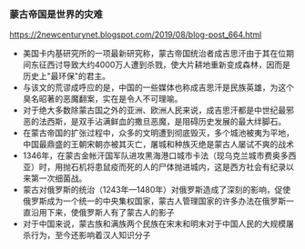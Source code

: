 ### 蒙古帝国是世界的灾难
https://2newcenturynet.blogspot.com/2019/08/blog-post_664.html
- 美国卡内基研究所的一项最新研究称，蒙古帝国统治者成吉思汗由于其在位期间东征西讨导致大约4000万人遭到杀戮，使大片耕地重新变成森林，因而是历史上"最环保"的君主。
- 与该文的荒谬成呼应的是，中国的一些媒体也称成吉思汗是民族英雄，为这个臭名昭著的恶魔翻案，实在是令人不可理喻。
- 对于绝大多数除蒙古国之外的亚洲、欧洲人民来说，成吉思汗都是中世纪最邪恶的法西斯，是双手沾满鲜血的撒旦恶魔，是阻碍历史发展的最大绊脚石。
- 在蒙古帝国的扩张过程中，众多的文明遭到彻底毁灭，多个城池被夷为平地，中国最鼎盛的王朝宋朝亦被其灭亡，屠城和种族灭绝是蒙古人屡试不爽的战术
- 1346年，在蒙古金帐汗国军队进攻黑海港口城市卡法（现乌克兰城市费奥多西亚）时，用抛石机将患鼠疫而死的人的尸体抛进城内，这是西方社会有纪录以来第一次细菌战。
- 蒙古对俄罗斯的统治（1243年—1480年）对俄罗斯造成了深刻的影响，促使俄罗斯成为一个统一的中央集权国家，蒙古人管理国家的许多办法在俄罗斯一直沿用下来，使俄罗斯人有了蒙古人的影子
- 对于中国来说，蒙古族和满族两个民族在宋末和明末对于中国人民的大规模屠杀行为，至今还影响着汉人知识分子